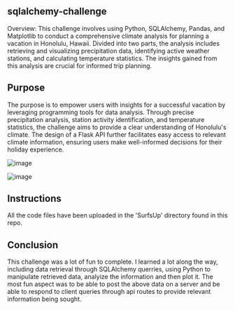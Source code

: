 ## sqlalchemy-challenge
Overview:
This challenge involves using Python, SQLAlchemy, Pandas, and Matplotlib to conduct a comprehensive climate analysis for planning a vacation in Honolulu, Hawaii. Divided into two parts, the analysis includes retrieving and visualizing precipitation data, identifying active weather stations, and calculating temperature statistics. The insights gained from this analysis are crucial for informed trip planning.

## Purpose
The purpose is to empower users with insights for a successful vacation by leveraging programming tools for data analysis. Through precise precipitation analysis, station activity identification, and temperature statistics, the challenge aims to provide a clear understanding of Honolulu's climate. The design of a Flask API further facilitates easy access to relevant climate information, ensuring users make well-informed decisions for their holiday experience.

![image](https://github.com/Mitajoshi/sqlalchemy-challenge/assets/142932546/e65a0854-82e4-4ea6-a4df-8425cd7874e1)

![image](https://github.com/Mitajoshi/sqlalchemy-challenge/assets/142932546/89cd4288-8615-4ab3-bab1-278aca9178c6)



## Instructions
All the code files have been uploaded  in the 'SurfsUp' directory found in this repo.

## Conclusion
This challenge was a lot of fun to complete. I learned a lot along the way, including data retrieval through SQLAlchemy querries, using Python to manipulate retrieved data, analyize the information and then plot it.
The most fun aspect was to be able to post the above data on a server and be able to respond to client queries through api routes to provide relevant information being sought. 
